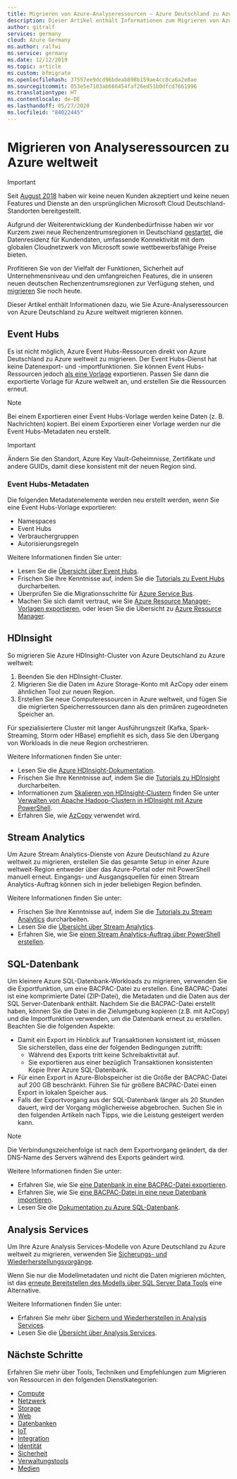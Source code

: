 ```yaml
---
title: Migrieren von Azure-Analyseressourcen – Azure Deutschland zu Azure weltweit
description: Dieser Artikel enthält Informationen zum Migrieren von Azure-Analyseressourcen von Azure Deutschland zu Azure weltweit.
author: gitralf
services: germany
cloud: Azure Germany
ms.author: ralfwi
ms.service: germany
ms.date: 12/12/2019
ms.topic: article
ms.custom: bfmigrate
ms.openlocfilehash: 37557ee9dcd96bdeab898b159ae4cc8ca6a2e8ae
ms.sourcegitcommit: 053e5e7103ab666454faf26ed51b0dfcd7661996
ms.translationtype: HT
ms.contentlocale: de-DE
ms.lasthandoff: 05/27/2020
ms.locfileid: "84022445"
---
```

# <a name="migrate-analytics-resources-to-global-azure"></a>Migrieren von Analyseressourcen zu Azure weltweit

> [!IMPORTANT]
> Seit [August 2018](https://news.microsoft.com/europe/2018/08/31/microsoft-to-deliver-cloud-services-from-new-datacentres-in-germany-in-2019-to-meet-evolving-customer-needs/) haben wir keine neuen Kunden akzeptiert und keine neuen Features und Dienste an den ursprünglichen Microsoft Cloud Deutschland-Standorten bereitgestellt.
>
> Aufgrund der Weiterentwicklung der Kundenbedürfnisse haben wir vor Kurzem zwei neue Rechenzentrumsregionen in Deutschland [gestartet](https://azure.microsoft.com/blog/microsoft-azure-available-from-new-cloud-regions-in-germany/), die Datenresidenz für Kundendaten, umfassende Konnektivität mit dem globalen Cloudnetzwerk von Microsoft sowie wettbewerbsfähige Preise bieten. 
>
> Profitieren Sie von der Vielfalt der Funktionen, Sicherheit auf Unternehmensniveau und den umfangreichen Features, die in unseren neuen deutschen Rechenzentrumsregionen zur Verfügung stehen, und [migrieren](germany-migration-main.md) Sie noch heute.


Dieser Artikel enthält Informationen dazu, wie Sie Azure-Analyseressourcen von Azure Deutschland zu Azure weltweit migrieren können.
  
## <a name="event-hubs"></a>Event Hubs

Es ist nicht möglich, Azure Event Hubs-Ressourcen direkt von Azure Deutschland zu Azure weltweit zu migrieren. Der Event Hubs-Dienst hat keine Datenexport- und -importfunktionen. Sie können Event Hubs-Ressourcen jedoch [als eine Vorlage](../azure-resource-manager/templates/export-template-portal.md) exportieren. Passen Sie dann die exportierte Vorlage für Azure weltweit an, und erstellen Sie die Ressourcen erneut.

> [!NOTE]
> Bei einem Exportieren einer Event Hubs-Vorlage werden keine Daten (z. B. Nachrichten) kopiert. Bei einem Exportieren einer Vorlage werden nur die Event Hubs-Metadaten neu erstellt.

> [!IMPORTANT]
> Ändern Sie den Standort, Azure Key Vault-Geheimnisse, Zertifikate und andere GUIDs, damit diese konsistent mit der neuen Region sind.

### <a name="event-hubs-metadata"></a>Event Hubs-Metadaten

Die folgenden Metadatenelemente werden neu erstellt werden, wenn Sie eine Event Hubs-Vorlage exportieren:

- Namespaces
- Event Hubs
- Verbrauchergruppen
- Autorisierungsregeln

Weitere Informationen finden Sie unter:

- Lesen Sie die [Übersicht über Event Hubs](../event-hubs/event-hubs-about.md).
- Frischen Sie Ihre Kenntnisse auf, indem Sie die [Tutorials zu Event Hubs](https://docs.microsoft.com/azure/event-hubs) durcharbeiten.
- Überprüfen Sie die Migrationsschritte für [Azure Service Bus](./germany-migration-integration.md#service-bus).
- Machen Sie sich damit vertraut, wie Sie [Azure Resource Manager-Vorlagen exportieren](../azure-resource-manager/templates/export-template-portal.md), oder lesen Sie die Übersicht zu [Azure Resource Manager](../azure-resource-manager/management/overview.md).

## <a name="hdinsight"></a>HDInsight

So migrieren Sie Azure HDInsight-Cluster von Azure Deutschland zu Azure weltweit:

1. Beenden Sie den HDInsight-Cluster.
2. Migrieren Sie die Daten im Azure Storage-Konto mit AzCopy oder einem ähnlichen Tool zur neuen Region.
3. Erstellen Sie neue Computeressourcen in Azure weltweit, und fügen Sie die migrierten Speicherressourcen dann als den primären zugeordneten Speicher an.

Für spezialisiertere Cluster mit langer Ausführungszeit (Kafka, Spark-Streaming, Storm oder HBase) empfiehlt es sich, dass Sie den Übergang von Workloads in die neue Region orchestrieren.

Weitere Informationen finden Sie unter:

- Lesen Sie die [Azure HDInsight-Dokumentation](https://docs.microsoft.com/azure/hdinsight/).
- Frischen Sie Ihre Kenntnisse auf, indem Sie die [Tutorials zu HDInsight](https://docs.microsoft.com/azure/hdinsight) durcharbeiten.
- Informationen zum [Skalieren von HDInsight-Clustern](../hdinsight/hdinsight-administer-use-powershell.md#scale-clusters) finden Sie unter [Verwalten von Apache Hadoop-Clustern in HDInsight mit Azure PowerShell](../hdinsight/hdinsight-administer-use-powershell.md).
- Erfahren Sie, wie [AzCopy](../storage/common/storage-use-azcopy.md) verwendet wird.

## <a name="stream-analytics"></a>Stream Analytics

Um Azure Stream Analytics-Dienste von Azure Deutschland zu Azure weltweit zu migrieren, erstellen Sie das gesamte Setup in einer Azure weltweit-Region entweder über das Azure-Portal oder mit PowerShell manuell erneut. Eingangs- und Ausgangsquellen für einen Stream Analytics-Auftrag können sich in jeder beliebigen Region befinden.

Weitere Informationen finden Sie unter:

- Frischen Sie Ihre Kenntnisse auf, indem Sie die [Tutorials zu Stream Analytics](https://docs.microsoft.com/azure/stream-analytics/stream-analytics-manage-job) durcharbeiten.
- Lesen Sie die [Übersicht über Stream Analytics](../stream-analytics/stream-analytics-introduction.md).
- Erfahren Sie, wie Sie [einen Stream Analytics-Auftrag über PowerShell erstellen](../stream-analytics/stream-analytics-quick-create-powershell.md).

## <a name="sql-database"></a>SQL-Datenbank

Um kleinere Azure SQL-Datenbank-Workloads zu migrieren, verwenden Sie die Exportfunktion, um eine BACPAC-Datei zu erstellen. Eine BACPAC-Datei ist eine komprimierte Datei (ZIP-Datei), die Metadaten und die Daten aus der SQL Server-Datenbank enthält. Nachdem Sie die BACPAC-Datei erstellt haben, können Sie die Datei in die Zielumgebung kopieren (z.B. mit AzCopy) und die Importfunktion verwenden, um die Datenbank erneut zu erstellen. Beachten Sie die folgenden Aspekte:

- Damit ein Export im Hinblick auf Transaktionen konsistent ist, müssen Sie sicherstellen, dass eine der folgenden Bedingungen zutrifft:
  - Während des Exports tritt keine Schreibaktivität auf.
  - Sie exportieren aus einer bezüglich Transaktionen konsistenten Kopie Ihrer Azure SQL-Datenbank.
- Für einen Export in Azure-Blobspeicher ist die Größe der BACPAC-Datei auf 200 GB beschränkt. Führen Sie für größere BACPAC-Datei einen Export in lokalen Speicher aus.
- Falls der Exportvorgang aus der SQL-Datenbank länger als 20 Stunden dauert, wird der Vorgang möglicherweise abgebrochen. Suchen Sie in den folgenden Artikeln nach Tipps, wie die Leistung gesteigert werden kann.

> [!NOTE]
> Die Verbindungszeichenfolge ist nach dem Exportvorgang geändert, da der DNS-Name des Servers während des Exports geändert wird.

Weitere Informationen finden Sie unter:

- Erfahren Sie, wie Sie [eine Datenbank in eine BACPAC-Datei exportieren](../azure-sql/database/database-export.md).
- Erfahren Sie, wie Sie [eine BACPAC-Datei in eine neue Datenbank importieren](../azure-sql/database/database-import.md).
- Lesen Sie die [Dokumentation zu Azure SQL-Datenbank](https://docs.microsoft.com/azure/sql-database/).

## <a name="analysis-services"></a>Analysis Services

Um Ihre Azure Analysis Services-Modelle von Azure Deutschland zu Azure weltweit zu migrieren, verwenden Sie [Sicherungs- und Wiederherstellungsvorgänge](../analysis-services/analysis-services-backup.md).

Wenn Sie nur die Modellmetadaten und nicht die Daten migrieren möchten, ist das [erneute Bereitstellen des Modells über SQL Server Data Tools](../analysis-services/analysis-services-deploy.md) eine Alternative.

Weitere Informationen finden Sie unter:

- Erfahren Sie mehr über [Sichern und Wiederherstellen in Analysis Services](../analysis-services/analysis-services-backup.md).
- Lesen Sie die [Übersicht über Analysis Services](../analysis-services/analysis-services-overview.md).

## <a name="next-steps"></a>Nächste Schritte

Erfahren Sie mehr über Tools, Techniken und Empfehlungen zum Migrieren von Ressourcen in den folgenden Dienstkategorien:

- [Compute](./germany-migration-compute.md)
- [Netzwerk](./germany-migration-networking.md)
- [Storage](./germany-migration-storage.md)
- [Web](./germany-migration-web.md)
- [Datenbanken](./germany-migration-databases.md)
- [IoT](./germany-migration-iot.md)
- [Integration](./germany-migration-integration.md)
- [Identität](./germany-migration-identity.md)
- [Sicherheit](./germany-migration-security.md)
- [Verwaltungstools](./germany-migration-management-tools.md)
- [Medien](./germany-migration-media.md)
